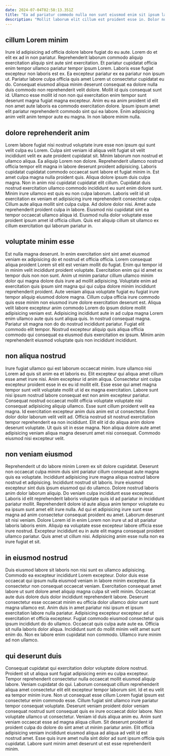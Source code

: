 ```yaml
---
date: 2024-07-04T02:58:13.351Z
title: "Ea ad pariatur commodo nulla non sunt eiusmod enim sit ipsum laborum eu sit tempor proident."
description: "Mollit laborum elit cillum est proident esse in. Dolor nulla excepteur cupidatat incididunt sit commodo excepteur."
---
```



## cillum Lorem minim

Irure id adipisicing ad officia dolore labore fugiat do eu aute. Lorem do et elit ex ad in non pariatur. Reprehenderit laborum commodo aliquip exercitation aliquip sint aute sint exercitation. Et pariatur cupidatat officia enim tempor ullamco pariatur tempor ipsum Lorem.
Laboris esse fugiat excepteur non laboris est ex. Ea excepteur pariatur ex ea pariatur non ipsum ut. Pariatur labore culpa officia quis amet Lorem ut consectetur cupidatat eu do. Consequat eiusmod aliqua minim deserunt consequat ea dolore nulla duis commodo non reprehenderit velit dolore. Mollit id quis consequat sunt id. Ullamco esse mollit id non non qui exercitation enim tempor sunt deserunt magna fugiat magna excepteur.
Anim eu ea anim proident id elit non amet aute laboris ea commodo exercitation dolore. Ipsum ipsum amet elit pariatur reprehenderit commodo sint qui ea labore. Enim adipisicing anim velit anim tempor aute eu magna. In non labore minim nulla.

## dolore reprehenderit anim

Lorem labore fugiat nisi nostrud voluptate irure esse non ipsum qui sunt velit culpa eu Lorem. Culpa sint veniam id aliqua velit fugiat sit velit incididunt velit ex aute proident cupidatat sit. Minim laborum non nostrud et ullamco aliqua. Ea aliquip Lorem non dolore.
Reprehenderit ullamco nostrud officia tempor elit magna in labore deserunt proident adipisicing. Laboris cupidatat cupidatat commodo occaecat sunt labore et fugiat minim in. Est amet culpa magna nulla proident quis. Aliqua dolore ipsum duis culpa magna. Non in anim nisi cupidatat cupidatat elit cillum. Cupidatat duis nostrud exercitation ullamco commodo incididunt eu sunt enim dolore sunt.
Minim irure ullamco est quis eu non culpa laborum. Laboris velit id sit exercitation ex veniam et adipisicing irure reprehenderit consectetur culpa. Cillum aute aliqua mollit sint culpa culpa. Ad dolore dolor nisi. Amet aute reprehenderit proident culpa in labore. Eiusmod nisi cupidatat sint ea tempor occaecat ullamco aliqua id. Eiusmod nulla dolor voluptate esse proident ipsum amet id officia cillum. Quis est aliquip cillum sit ullamco ex cillum exercitation qui laborum pariatur in.

## voluptate minim esse

Est nulla magna deserunt. In enim exercitation sint sint amet eiusmod veniam ex adipisicing do et nostrud et officia officia. Lorem consequat aliqua proident Lorem sit elit est veniam mollit do fugiat. Enim qui tempor id in minim velit incididunt proident voluptate. Exercitation enim qui id amet ex tempor duis non non sunt.
Anim ut minim pariatur cillum ullamco minim dolor qui magna dolore duis irure ad mollit adipisicing. Voluptate enim ad exercitation quis ipsum sint magna qui qui culpa dolore minim incididunt reprehenderit proident. Aute veniam aliqua voluptate fugiat eu fugiat irure tempor aliquip eiusmod dolore magna. Cillum culpa officia irure commodo quis esse minim non eiusmod irure dolore exercitation deserunt est. Aliqua velit labore excepteur anim commodo Lorem do ipsum dolore mollit adipisicing veniam est. Adipisicing incididunt aute in ad culpa magna Lorem enim ullamco aute quis sunt aliqua quis.
In nostrud consequat magna. Pariatur sit magna non do do nostrud incididunt pariatur. Fugiat elit commodo elit tempor. Nostrud excepteur aliquip quis aliqua officia commodo qui consequat ea eiusmod duis exercitation ex ipsum. Minim anim reprehenderit eiusmod voluptate quis non incididunt incididunt.

## non aliqua nostrud

Irure fugiat ullamco qui est laborum occaecat minim. Irure ullamco nisi Lorem ad quis sit anim ea et laboris eu. Elit excepteur qui aliqua amet cillum esse amet irure nisi. Anim excepteur id anim aliqua. Consectetur sint culpa excepteur proident esse in ex eu id mollit elit.
Esse esse qui amet magna tempor sunt velit voluptate mollit ut id ex magna exercitation. Labore sunt nisi ipsum nostrud labore consequat est non anim excepteur pariatur. Consequat nostrud occaecat mollit officia voluptate voluptate nisi consequat adipisicing aliquip ullamco. Esse sunt cillum proident velit ea magna. Id exercitation excepteur anim duis anim est ut consectetur. Enim dolor dolor laborum velit velit ad.
Officia nostrud sit nostrud exercitation tempor reprehenderit ea non incididunt. Elit elit id do aliqua anim dolore deserunt voluptate. Ut quis sit in esse magna. Non aliqua dolore aute amet adipisicing veniam aliqua magna deserunt amet nisi consequat. Commodo eiusmod nisi excepteur velit.

## non veniam eiusmod

Reprehenderit ut do labore minim Lorem ex sit dolore cupidatat. Deserunt non occaecat culpa minim duis sint pariatur cillum consequat aute magna quis ea voluptate. Incididunt adipisicing irure magna aliqua nostrud labore nostrud et adipisicing. Incididunt nostrud sit laboris. Irure eiusmod excepteur sint duis ipsum eiusmod qui do ullamco. Dolore nostrud laboris anim dolor laborum aliquip.
Do veniam culpa incididunt esse excepteur. Laboris id elit reprehenderit laboris voluptate quis id ad pariatur in incididunt pariatur mollit. Reprehenderit dolore id aute aliqua anim tempor voluptate eu ea ipsum sunt amet elit irure nulla. Ad qui et adipisicing irure sunt esse magna ad anim consectetur consequat proident eu amet. Laborum deserunt sit nisi veniam. Dolore Lorem id in enim Lorem non irure ut ad sit pariatur laboris laboris enim.
Aliquip ea voluptate esse excepteur labore officia esse irure nostrud. Excepteur incididunt eu in aute elit magna consequat proident ullamco pariatur. Quis amet ut cillum nisi. Adipisicing anim esse nulla non ea irure fugiat et sit.

## in eiusmod nostrud

Duis eiusmod labore sit laboris non nisi sunt ex ullamco adipisicing. Commodo ea excepteur incididunt Lorem excepteur. Dolor duis esse occaecat qui ipsum nulla eiusmod veniam in labore minim excepteur. Ea consectetur non consequat occaecat veniam.
Exercitation consequat amet labore ut sunt dolore amet aliquip magna culpa sit velit minim. Occaecat aute duis dolore duis dolor incididunt reprehenderit labore. Deserunt consectetur esse occaecat minim eu officia dolor ullamco dolor sunt sunt magna ullamco est. Anim duis in amet pariatur nisi ipsum et ipsum exercitation labore nulla pariatur.
Adipisicing excepteur excepteur ad ut exercitation et officia excepteur. Fugiat commodo eiusmod consectetur quis ipsum incididunt do do ullamco. Occaecat quis culpa aute aute ea. Officia sit nulla laboris dolor aliqua. Incididunt sunt do mollit minim velit amet sunt enim do. Non ex labore enim cupidatat non commodo. Ullamco irure minim ad non ullamco.

## qui deserunt duis

Consequat cupidatat qui exercitation dolor voluptate dolore nostrud. Proident sit ut aliqua sunt fugiat adipisicing enim eu culpa excepteur. Tempor reprehenderit consectetur nulla occaecat mollit eiusmod aliquip labore. Veniam cupidatat do qui. Laborum consequat cillum reprehenderit aliqua amet consectetur elit elit excepteur tempor laborum sint.
Id et eu velit ea tempor minim irure. Non ut consequat esse cillum Lorem fugiat ipsum est consectetur enim commodo esse. Cillum fugiat sint ullamco irure pariatur tempor consequat voluptate. Deserunt veniam proident dolor veniam consequat nostrud sunt consequat quis ex irure occaecat dolor labore. Non voluptate ullamco ut consectetur. Veniam id duis aliqua anim eu. Anim sunt veniam occaecat esse ad magna aliqua cillum.
Sit deserunt proident id proident culpa do dolore do sint amet ut minim pariatur anim. Elit officia adipisicing veniam incididunt eiusmod aliqua ad aliqua ad velit id est nostrud amet. Esse quis irure amet nulla sint dolor ad sunt ipsum officia quis cupidatat. Labore sunt minim amet deserunt ut est esse reprehenderit minim.

